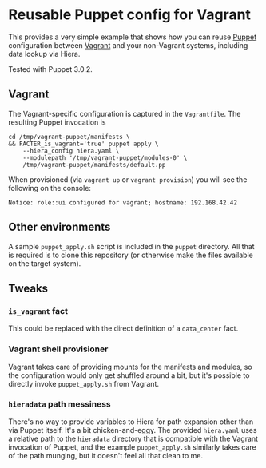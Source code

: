 # Reusable Puppet config for Vagrant

This provides a very simple example that shows how you can reuse
[Puppet][puppet] configuration between [Vagrant][vagrant] and your non-Vagrant
systems, including data lookup via Hiera.

Tested with Puppet 3.0.2.

## Vagrant

The Vagrant-specific configuration is captured in the `Vagrantfile`.  The
resulting Puppet invocation is
    
    cd /tmp/vagrant-puppet/manifests \
    && FACTER_is_vagrant='true' puppet apply \
        --hiera_config hiera.yaml \
        --modulepath '/tmp/vagrant-puppet/modules-0' \
        /tmp/vagrant-puppet/manifests/default.pp

When provisioned (via `vagrant up` or `vagrant provision`) you will see the
following on the console:

    Notice: role::ui configured for vagrant; hostname: 192.168.42.42

## Other environments

A sample `puppet_apply.sh` script is included in the `puppet` directory.  All
that is required is to clone this repository (or otherwise make the files
available on the target system).

## Tweaks

### `is_vagrant` fact

This could be replaced with the direct definition of a `data_center` fact.

### Vagrant shell provisioner

Vagrant takes care of providing mounts for the manifests and modules, so the
configuration would only get shuffled around a bit, but it's possible to
directly invoke `puppet_apply.sh` from Vagrant.

### `hieradata` path messiness

There's no way to provide variables to Hiera for path expansion other than via
Puppet itself.  It's a bit chicken-and-eggy.  The provided `hiera.yaml` uses a
relative path to the `hieradata` directory that is compatible with the Vagrant
invocation of Puppet, and the example `puppet_apply.sh` similarly takes care of
the path munging, but it doesn't feel all that clean to me.

[puppet]: http://puppetlabs.com
[vagrant]: http://vagrantup.com
